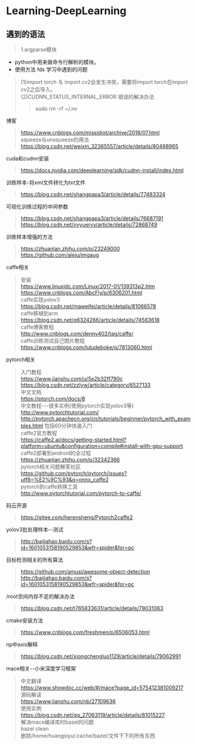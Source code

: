 Learning-DeepLearning
=====================
遇到的语法<br>
--------------
>1.argparse模块<br>
* python中用来做命令行解析的模块。
* 使用方法
fds
学习中遇到的问题<br>
>(1)import torch 与 import cv2会发生冲突，需要将import torch在import cv2之后导入。<br>
>(2)CUDNN_STATUS_INTERNAL_ERROR 错误的解决办法<br>
>>sudo rm -rf ~/.nv

博客<br>
>https://www.cnblogs.com/missidiot/archive/2018/07.html<br>
>squeeze与unsqueeze的用法<br>
https://blog.csdn.net/weixin_32365557/article/details/80488965

cuda和cudnn安装<br>
>https://docs.nvidia.com/deeplearning/sdk/cudnn-install/index.html

训练样本-将xml文件转化为txt文件<br>
>https://blog.csdn.net/shangpapa3/article/details/77483324

可视化训练过程的中间参数<br>
>https://blog.csdn.net/shangpapa3/article/details/76687191<br>
>https://blog.csdn.net/vvyuervv/article/details/72868749

训练样本增强的方法<br>
>https://zhuanlan.zhihu.com/p/23249000<br>
>https://github.com/aleju/imgaug

caffe相关<br>
>安装<br>
>https://www.linuxidc.com/Linux/2017-01/139313p2.htm<br>
>https://www.cnblogs.com/AbcFly/p/6306201.html<br>
caffe实现yolov3<br>
>https://blog.csdn.net/maweifei/article/details/81066578<br>
caffe移植到arm<br>
>https://blog.csdn.net/q6324266/article/details/74563618<br>
>caffe博客教程<br>
>http://www.cnblogs.com/denny402/tag/caffe/<br>
>caffe训练测试自己图片教程<br>
>https://www.cnblogs.com/luludeboke/p/7813060.html

pytorch相关<br>
>入门教程<br>
>https://www.jianshu.com/u/5e2b32ff790c<br>
>https://blog.csdn.net/zzlyw/article/category/6527133<br>
>中文文档<br>
>https://ptorch.com/docs/8<br>
>中文教程---很多实例(使用pytorch实现yolov3等)<br>
>http://www.pytorchtutorial.com/<br>
>http://pytorch.apachecn.org/cn/tutorials/beginner/pytorch_with_examples.html 包括60分钟快速入门<br>
>caffe2官方教程<br>
>https://caffe2.ai/docs/getting-started.html?platform=ubuntu&configuration=compile#install-with-gpu-support<br>
>caffe2部署到android的全过程<br>
>https://zhuanlan.zhihu.com/p/32342366<br>
>pytorch相关问题解答社区<br>
>https://github.com/pytorch/pytorch/issues?utf8=%E2%9C%93&q=onnx_caffe2<br>
>pytorch到caffe转换工具<br>
>http://www.pytorchtutorial.com/pytorch-to-caffe/

码云开源<br>
>https://gitee.com/herensheng/Pytorch2caffe2

yolov3批处理样本--测试<br>
>http://baijiahao.baidu.com/s?id=1601053158190529853&wfr=spider&for=pc

目标检测相关的所有算法<br>
>https://github.com/amusi/awesome-object-detection<br>
>http://baijiahao.baidu.com/s?id=1601053158190529853&wfr=spider&for=pc

/root空间内存不足的解决办法<br>
>https://blog.csdn.net/t765833631/article/details/79031063

cmake安装方法<br>
>https://www.cnblogs.com/freshmen/p/6506053.html

np中axis解释<br>
>https://blog.csdn.net/xiongchengluo1129/article/details/79062991

mace相关--小米深度学习框架<br>
>中文翻译<br>
>https://www.showdoc.cc/web/#/mace?page_id=575412381009217<br>
源码解读<br>
>https://www.jianshu.com/nb/27109636<br>
使用实例<br>
>https://blog.csdn.net/qq_27063119/article/details/81015227<br>
解决mace编译库时bazel的问题<br>
>bazel clean<br>
>删除/home/huangsiyu/.cache/bazel/文件下下的所有东西

